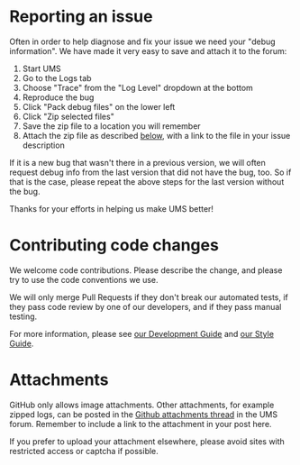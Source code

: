 # Reporting an issue

Often in order to help diagnose and fix your issue we need your "debug information". We have made it very easy to save and attach it to the forum:

1.  Start UMS
2.  Go to the Logs tab
3.  Choose "Trace" from the "Log Level" dropdown at the bottom
4.  Reproduce the bug
5.  Click "Pack debug files" on the lower left
6.  Click "Zip selected files"
7.  Save the zip file to a location you will remember
8.  Attach the zip file as described [below](#Attachments), with a link to the file in your issue description

If it is a new bug that wasn't there in a previous version, we will often request debug info from the last version that did not have the bug, too.
So if that is the case, please repeat the above steps for the last version without the bug.

Thanks for your efforts in helping us make UMS better!

# Contributing code changes

We welcome code contributions. Please describe the change, and please try to use the code conventions we use.

We will only merge Pull Requests if they don't break our automated tests, if they pass code review by one of our developers, and if they pass manual testing.

For more information, please see [our Development Guide](https://github.com/UniversalMediaServer/UniversalMediaServer/wiki/Development) and [our Style Guide](https://github.com/UniversalMediaServer/UniversalMediaServer/blob/main/STYLEGUIDE.md).

# <a name="Attachments"></a>Attachments

GitHub only allows image attachments. Other attachments, for example zipped logs, can be posted in the <a href="https://www.universalmediaserver.com/forum/viewtopic.php?f=14&t=1656">Github attachments thread</a> in the UMS forum.
Remember to include a link to the attachment in your post here.

If you prefer to upload your attachment elsewhere, please avoid sites with restricted access or captcha if possible.
